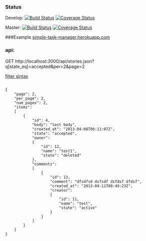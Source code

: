 ### Status
Develop:
  [![Build Status](https://travis-ci.org/leonko/stm.png?branch=develop)](https://travis-ci.org/leonko/stm)
  [![Coverage Status](https://coveralls.io/repos/leonko/stm/badge.png?branch=develop)](https://coveralls.io/r/leonko/stm)

Master:
  [![Build Status](https://travis-ci.org/leonko/stm.png?branch=master)](https://travis-ci.org/leonko/stm)
  [![Coverage Status](https://coveralls.io/repos/leonko/stm/badge.png?branch=master)](https://coveralls.io/r/leonko/stm)

###Example
[simple-task-manager.herokuapp.com](http://simple-task-manager.herokuapp.com)

### api:
GET http://localhost:3000/api/stories.json?q[state_eq]=accepted&per=2&page=2

[filter sintax](https://github.com/ernie/ransack/wiki/Basic-Searching)

<pre><code>
{
    "page": 2,
    "per_page": 2,
    "num_pages": 2,
    "items":
    [
        {
            "id": 4,
            "body": "test body",
            "created_at": "2013-04-08T06:11:07Z",
            "state": "accepted",
            "owner":
            {
                "id": 12,
                "name": "test1",
                "state": "deleted"
            },
            "comments":
            [
                {
                    "id": 13,
                    "comment": "dfsdfsd dsfsdf dsfdsf dfdsf",
                    "created_at": "2013-04-11T08:49:23Z",
                    "creator":
                    {
                        "id": 11,
                        "name": "test",
                        "state": "active"
                    }
                }
            ]
        }
    ]
}
</code></pre>
